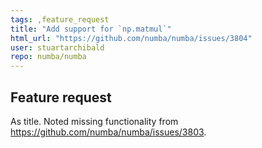 ```yaml
---
tags: ,feature_request
title: "Add support for `np.matmul`"
html_url: "https://github.com/numba/numba/issues/3804"
user: stuartarchibald
repo: numba/numba
---
```


<!--

Thanks for opening an issue! To help the Numba team handle your information
efficiently, please first ensure that there is no other issue present that
already describes the issue you have
(search at https://github.com/numba/numba/issues?&q=is%3Aissue).

For more general "how do I do X?" type questions, please speak to us in real
time on https://gitter.im/numba/numba or post to the Numba mailing list
https://groups.google.com/a/continuum.io/forum/#!forum/numba-users.

-->

## Feature request


As title. Noted missing functionality from https://github.com/numba/numba/issues/3803.

<!--

Please include details of the feature you would like to see, why you would
like to see it/the use case

-->
